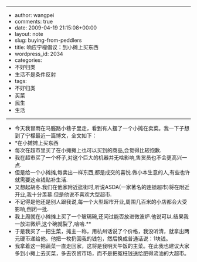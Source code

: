 - --
- author: wangpei
- comments: true
- date: 2009-04-19 21:15:08+00:00
- layout: note
- slug: buying-from-peddlers
- title: 响应宁檬倡议：到小摊上买东西
- wordpress_id: 2034
- categories:
- 不好归类
- 生活不是条件反射
- tags:
- 不好归类
- 买菜
- 民生
- 生活
- --
- 今天我冒雨在马塍路小巷子里走，看到有人摆了一个小摊在卖菜。我一下子想到了宁檬最近一篇博文，全文如下：
- *在小摊摊上买东西
- 每次在超市里买了在小摊摊上也可以买到的商品,会觉得比较抱歉.
- 我在超市买了一个杯子,对这个巨大的机器并无啥影响,售货员也不会更高兴一点.
- 但是给一个小摊摊,每卖出一样东西,都是成交的喜悦.做小本生意的人,有些也许就需要这点钱贴补生活.
- 又想起胡冬.我们在他家附近逛街时,听说ASDA(一家著名的连锁超市)将在附近开业,我十分羡慕.但是他说不喜欢大型超市.
- 不记得是他还是别人跟我说,每一个大型超市开业,周围几百米的小店都会大受影响,倒闭一批.
- 我上周就在小摊摊上买了一个玻璃碗,还问过能否放进微波炉.他说可以.结果我一放进微炉,这个碗就裂了,哈哈.**
- 于是我买了一把生菜，摊主一称，用杭州话说了个价格，我没听清，就拿出两元硬币递给他。他把一枚扔回我的钱包，然后换成普通话说：1块钱。
- 我拿着这一把蔬菜一直走回家，这将是我明天午饭的主菜。在此我也建议大家多到小摊上去买菜，多去农贸市场，而不是把冤枉钱送给肥得流油的大超市。
